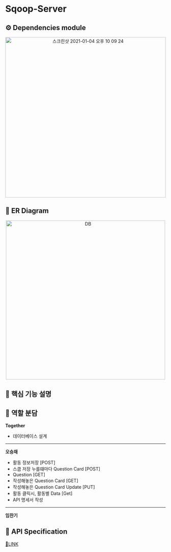 # Sqoop-Server

## ⚙ Dependencies module

<p align="center">
  <img width="504" alt="스크린샷 2021-01-04 오후 10 09 24" src="https://user-images.githubusercontent.com/69755603/103541194-650d2a80-4ede-11eb-9409-2407e36dde2e.png">
</p>

## 🔗 ER Diagram

<p align="center">
  <img width="500px" alt="DB" src="https://user-images.githubusercontent.com/33858991/103500700-36b42e80-4e8f-11eb-82d1-684fd375c610.PNG">
</p>

## 📃 핵심 기능 설명

## 🤝 역할 분담

**Together**

- 데이터베이스 설계

---

**오승재**

- 활동 정보저장 [POST]
- 스쿱 저장 누를떄마다 Question Card [POST]
- Question [GET]
- 작성해놓은 Question Card [GET]
- 작성해놓은 Question Card Update [PUT]
- 활동 클릭시, 활동별 Data [Get]
- API 명세서 작성

---

**임찬기**

## 📕 API Specification

[📖LINK](https://github.com/sqooop/Sqoop-Server/wiki)
